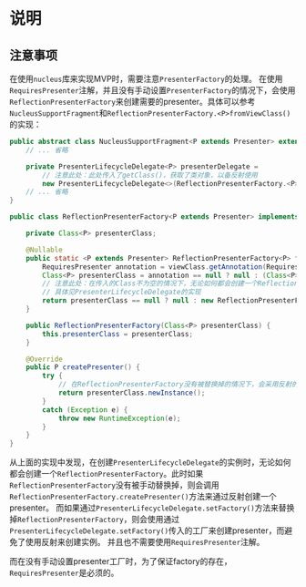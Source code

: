 # 说明

## 注意事项
在使用`nucleus`库来实现MVP时，需要注意`PresenterFactory`的处理。
在使用`RequiresPresenter`注解，并且没有手动设置`PresenterFactory`的情况下，会使用`ReflectionPresenterFactory`来创建需要的presenter。具体可以参考`NucleusSupportFragment`和`ReflectionPresenterFactory.<P>fromViewClass()`的实现：

```java
public abstract class NucleusSupportFragment<P extends Presenter> extends Fragment implements ViewWithPresenter<P> {
    // ... 省略

    private PresenterLifecycleDelegate<P> presenterDelegate =
        // 注意此处：此处传入了getClass()，获取了类对象，以备反射使用
        new PresenterLifecycleDelegate<>(ReflectionPresenterFactory.<P>fromViewClass(getClass()));
    // ... 省略
}
```
```java
public class ReflectionPresenterFactory<P extends Presenter> implements PresenterFactory<P> {

    private Class<P> presenterClass;

    @Nullable
    public static <P extends Presenter> ReflectionPresenterFactory<P> fromViewClass(Class<?> viewClass) {
        RequiresPresenter annotation = viewClass.getAnnotation(RequiresPresenter.class);
        Class<P> presenterClass = annotation == null ? null : (Class<P>)annotation.value();
        // 注意此处：在传入的Class不为空的情况下，无论如何都会创建一个ReflectionPresenterFactory。但是该factory不一定会被使用
        // 具体见PresenterLifecycleDelegate的实现
        return presenterClass == null ? null : new ReflectionPresenterFactory<>(presenterClass);
    }

    public ReflectionPresenterFactory(Class<P> presenterClass) {
        this.presenterClass = presenterClass;
    }

    @Override
    public P createPresenter() {
        try {
            // 在ReflectionPresenterFactory没有被替换掉的情况下，会采用反射的方式来创建一个presenter实例
            return presenterClass.newInstance();
        }
        catch (Exception e) {
            throw new RuntimeException(e);
        }
    }
}

```

从上面的实现中发现，在创建`PresenterLifecycleDelegate`的实例时，无论如何都会创建一个`ReflectionPresenterFactory`。此时如果`ReflectionPresenterFactory`没有被手动替换掉，则会调用`ReflectionPresenterFactory.createPresenter()`方法来通过反射创建一个presenter。
而如果通过`PresenterLifecycleDelegate.setFactory()`方法来替换掉`ReflectionPresenterFactory`，则会使用通过`PresenterLifecycleDelegate.setFactory()`传入的工厂来创建presenter，而避免了使用反射来创建实例。
并且也不需要使用`RequiresPresenter`注解。

而在没有手动设置presenter工厂时，为了保证factory的存在，`RequiresPresenter`是必须的。
